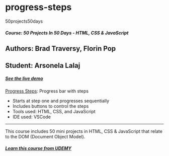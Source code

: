 # progress-steps
50projects50days 
##### Course: 50 Projects In 50 Days - HTML, CSS & JavaScript
## Authors: Brad Traversy, Florin Pop
## Student: Arsonela Lalaj
##### [See the live demo ](https://arso-k.github.io/progress-steps/)
[Progress Steps](https://arso-k.github.io/progress-steps/): Progress bar with steps
* Starts at step one and progresses sequentially
* Includes buttons to control the steps
* Tools used: HTML, CSS, and JavaScript
* IDE used: VSCode

---
This course includes 50 mini projects in HTML, CSS & JavaScript that relate to the DOM (Document Object Model). 
##### [Learn this course from UDEMY ](https://www.udemy.com/course/50-projects-50-days/)
